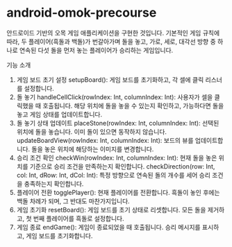 # android-omok-precourse

안드로이드 기반의 오목 게임 애플리케이션을 구현한 것입니다. 기본적인 게임 규칙에 따라, 두 플레이어(흑돌과 백돌)가 번갈아가며 돌을 놓고, 가로, 세로, 대각선 방향 중 하나로 연속된 다섯 돌을 먼저 놓는 플레이어가 승리하는 게임입니다. 

기능 소개
1. 게임 보드 초기 설정
setupBoard(): 게임 보드를 초기화하고, 각 셀에 클릭 리스너를 설정합니다.
2. 돌 놓기
handleCellClick(rowIndex: Int, columnIndex: Int): 사용자가 셀을 클릭했을 때 호출됩니다. 해당 위치에 돌을 놓을 수 있는지 확인하고, 가능하다면 돌을 놓고 게임 상태를 업데이트합니다.
3. 돌 놓기 상태 업데이트
placeStone(rowIndex: Int, columnIndex: Int): 선택된 위치에 돌을 놓습니다. 이미 돌이 있으면 동작하지 않습니다.
updateBoardView(rowIndex: Int, columnIndex: Int): 보드의 뷰를 업데이트합니다. 돌을 놓은 위치에 해당하는 이미지를 변경합니다.
4. 승리 조건 확인
checkWin(rowIndex: Int, columnIndex: Int): 현재 돌을 놓은 위치를 기준으로 승리 조건을 만족하는지 확인합니다.
checkDirection(row: Int, col: Int, dRow: Int, dCol: Int): 특정 방향으로 연속된 돌의 개수를 세어 승리 조건을 충족하는지 확인합니다.
5. 플레이어 전환
togglePlayer(): 현재 플레이어를 전환합니다. 흑돌이 놓인 후에는 백돌 차례가 되며, 그 반대도 마찬가지입니다.
6. 게임 초기화
resetBoard(): 게임 보드를 초기 상태로 리셋합니다. 모든 돌을 제거하고, 첫 번째 플레이어를 흑돌로 설정합니다.
7. 게임 종료
endGame(): 게임이 종료되었을 때 호출됩니다. 승리 메시지를 표시하고, 게임 보드를 초기화합니다.